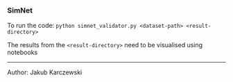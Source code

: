 ### SimNet
To run the code:
```python simnet_validator.py <dataset-path> <result-directory>```

The results from the ```<result-directory>``` need to be visualised using 
notebooks

---
Author: Jakub Karczewski